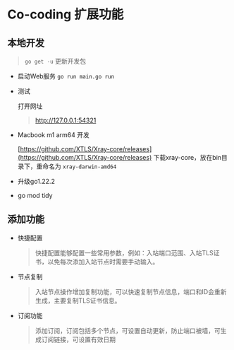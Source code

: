 # Co-coding 扩展功能

## 本地开发
> `go get -u` 更新开发包
- 启动Web服务
`go run main.go run`
- 测试

    打开网址
    > http://127.0.0.1:54321

- Macbook m1 arm64 开发

    [https://github.com/XTLS/Xray-core/releases](https://github.com/XTLS/Xray-core/releases) 下载xray-core，放在bin目录下，重命名为 `xray-darwin-amd64`

- 升级go1.22.2
- go mod tidy

## 添加功能

- 快捷配置

    > 快捷配置能够配置一些常用参数，例如：入站端口范围、入站TLS证书，以免每次添加入站节点时需要手动输入。

- 节点复制

    > 入站节点操作增加复制功能，可以快速复制节点信息，端口和ID会重新生成，主要复制TLS证书信息。

- 订阅功能

    > 添加订阅，订阅包括多个节点，可设置自动更新，防止端口被墙，可生成订阅链接，可设置有效日期